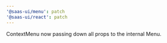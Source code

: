 ```yaml
---
'@saas-ui/menu': patch
'@saas-ui/react': patch
---
```


ContextMenu now passing down all props to the internal Menu.
